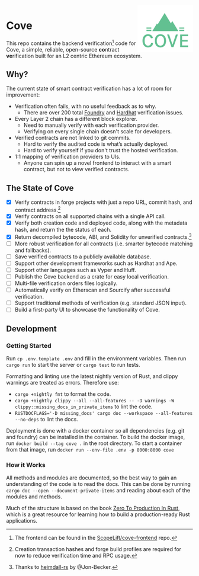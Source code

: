 <img align="right" width="150" src="doc/logo.png">

# Cove

This repo contains the backend verification[^1] code for Cove, a simple, reliable, open-source **co**ntract **ve**rification built for an L2 centric Ethereum ecosystem.

## Why?

The current state of smart contract verification has a lot of room for improvement:

- Verification often fails, with no useful feedback as to why.
  - There are over 200 total [Foundry](https://github.com/foundry-rs/foundry/issues?q=etherscan+verification) and [Hardhat](https://github.com/NomicFoundation/hardhat/issues?q=etherscan+verification) verification issues.
- Every Layer 2 chain has a different block explorer.
  - Need to manually verify with each verification provider.
  - Verifying on every single chain doesn't scale for developers.
- Verified contracts are not linked to git commits.
  - Hard to verify the audited code is what’s actually deployed.
  - Hard to verify yourself if you don't trust the hosted verification.
- 1:1 mapping of verification providers to UIs.
  - Anyone can spin up a novel frontend to interact with a smart contract, but not to view verified contracts.

## The State of Cove

- [x] Verify contracts in forge projects with just a repo URL, commit hash, and contract address.[^2]
- [x] Verify contracts on all supported chains with a single API call.
- [x] Verify both creation code and deployed code, along with the metadata hash, and return the the status of each.
- [x] Return decompiled bytecode, ABI, and Solidity for unverified contracts.[^3]
- [ ] More robust verification for all contracts (i.e. smarter bytecode matching and fallbacks).
- [ ] Save verified contracts to a publicly available database.
- [ ] Support other development frameworks such as Hardhat and Ape.
- [ ] Support other languages such as Vyper and Huff.
- [ ] Publish the Cove backend as a crate for easy local verification.
- [ ] Multi-file verification orders files logically.
- [ ] Automatically verify on Etherscan and Sourcify after successful verification.
- [ ] Support traditional methods of verification (e.g. standard JSON input).
- [ ] Build a first-party UI to showcase the functionality of Cove.

## Development

### Getting Started

Run `cp .env.template .env` and fill in the environment variables.
Then run `cargo run` to start the server or `cargo test` to run tests.

Formatting and linting use the latest nightly version of Rust, and clippy warnings are treated as errors.
Therefore use:

- `cargo +nightly fmt` to format the code.
- `cargo +nightly clippy --all --all-features -- -D warnings -W clippy::missing_docs_in_private_items` to lint the code.
- `RUSTDOCFLAGS='-D missing_docs' cargo doc --workspace --all-features --no-deps` to lint the docs.

Deployment is done with a docker container so all dependencies (e.g. git and foundry) can be installed in the container.
To build the docker image, run `docker build --tag cove .` in the root directory.
To start a container from that image, run `docker run --env-file .env -p 8000:8000 cove`

### How it Works

All methods and modules are documented, so the best way to gain an understanding of the code is to read the docs.
This can be done by running `cargo doc --open --document-private-items` and reading about each of the modules and methods.

Much of the structure is based on the book [Zero To Production In Rust](https://www.zero2prod.com), which is a great resource for learning how to build a production-ready Rust applications.

[^1]: The frontend can be found in the [ScopeLift/cove-frontend](https://github.com/ScopeLift/cove-frontend) repo.

[^2]: Creation transaction hashes and forge build profiles are required for now to reduce verification time and RPC usage.

[^3]: Thanks to [heimdall-rs](https://github.com/Jon-Becker/heimdall-rs) by @Jon-Becker.
